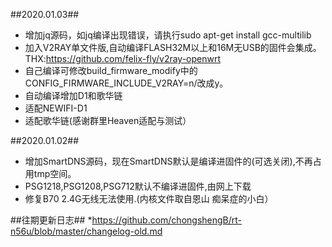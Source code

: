 ##2020.01.03##
* 增加jq源码，如jq编译出现错误，请执行sudo apt-get install gcc-multilib
* 加入V2RAY单文件版,自动编译FLASH32M以上和16M无USB的固件会集成。THX:https://github.com/felix-fly/v2ray-openwrt
* 自己编译可修改build_firmware_modify中的CONFIG_FIRMWARE_INCLUDE_V2RAY=n/改成y。
* 自动编译增加D1和歌华链
* 适配NEWIFI-D1
* 适配歌华链(感谢群里Heaven适配与测试）

##2020.01.02##
* 增加SmartDNS源码，现在SmartDNS默认是编译进固件的(可选关闭),不再占用tmp空间。
* PSG1218,PSG1208,PSG712默认不编译进固件,由网上下载
* 修复B70 2.4G无线无法使用.(内核文件取自恩山 痴呆症的小白）

##往期更新日志##
*https://github.com/chongshengB/rt-n56u/blob/master/changelog-old.md